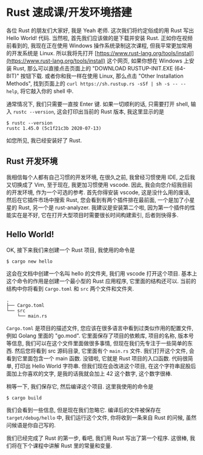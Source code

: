 # Rust 速成课/开发环境搭建

各位 Rust 的朋友们大家好, 我是 Yeah 老师. 这次我们将约定俗成的用 Rust 写出 Hello World! 代码. 当然啦, 首先我们应该做的是下载并安装 Rust. 正如你在视频前看到的, 我现在正在使用 Windows 操作系统录制这次课程, 但我平常更加常用的开发系统是 Linux. 所以我将先打开 [https://www.rust-lang.org/tools/install](https://www.rust-lang.org/tools/install) 这个网页, 如果你想在 Windows 上安装 Rust, 那么可以直接点击页面上的 "DOWNLOAD RUSTUP-INIT.EXE (64-BIT)" 按钮下载. 或者你和我一样在使用 Linux, 那么点击 "Other Installation Methods", 找到页面上的 `curl https://sh.rustup.rs -sSf | sh -s -- --help`, 将它敲入你的 shell 中.

通常情况下, 我们只需要一直按 Enter 键. 如果一切顺利的话, 只需要打开 shell, 输入 `rustc --version`, 这会打印出当前的 Rust 版本, 我这里显示的是

```text
$ rustc --version
rustc 1.45.0 (5c1f21c3b 2020-07-13)
```

如您所见, 我已经安装好了 Rust.

## Rust 开发环境

我相信每个人都有自己习惯的开发环境, 在很久之前, 我曾经习惯使用 IDE, 之后我又切换成了 Vim, 至于现在, 我更加习惯使用 vscode. 因此, 我会向您介绍我目前的开发环境, 作为一个可选的参考. 首先你得安装 vscode, 这是没什么用的废话, 然后在它插件市场中搜索 Rust, 您会看到有两个插件排在最前面, 一个是加了小星星的 Rust, 另一个是 rust-analyzer. 我建议是安装第二个啦, 因为第一个插件的性能实在是不好, 它在打开大型项目时需要很长时间构建索引, 后者则快得多.

## Hello World!

OK, 接下来我们来创建一个 Rust 项目, 我使用的命令是

```text
$ cargo new hello
```

这会在文档中创建一个名叫 hello 的文件夹, 我们用 vscode 打开这个项目. 基本上这个命令的作用是创建一个最小型的 Rust 应用程序, 它里面的结构还可以. 当前的结构中你将看到 `Cargo.toml` 和 `src` 两个文件和文件夹.

```text
.
├── Cargo.toml
└── src
    └── main.rs
```

`Cargo.toml` 是项目的描述文件, 您应该在很多语言中看到过类似作用的配置文件, 例如 Golang 里面的 "go.mod". 它里面保存了项目的依赖库, 项目的名称, 版本号等信息, 我们可以在这个文件里面做很多事情, 但现在我们先专注于一些简单的东西. 然后您将看到 src 源码目录, 它里面有个 `main.rs` 文件. 我们打开这个文件, 会看到它里面包含一个 main 函数. 没错啦, 它就是 Rust 项目的入口函数. 代码很简单, 打印出 Hello World 字符串. 但我们现在会改进这个项目, 在这个字符串屁股后面加上你喜欢的文字, 是我的话我就会加上 42 这个数字, 这个数字很棒.

稍等一下, 我们保存它, 然后编译这个项目. 这里我使用的命令是

```text
$ cargo build
```

我们会看到一些信息, 但是现在我们忽略它. 编译后的文件被保存在 `target/debug/hello` 中, 我们运行这个文件, 你将收到一条来自 Rust 的问候, 虽然问候语是你自己写的.

我们已经完成了 Rust 的第一步, 看吧, 我们用 Rust 写出了第一个程序. 这很棒, 我们将在下个课程中讲解 Rust 里的常量和变量.
